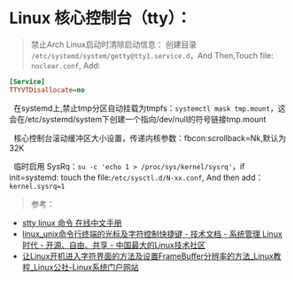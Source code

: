 # Linux 核心控制台（tty）：

> 禁止Arch Linux启动时清除启动信息： 创建目录 `/etc/systemd/system/getty@tty1.service.d`，And Then,Touch file: `noclear.conf`, Add: 

```cfg
[Service]
TTYVTDisallocate=no
```

&nbsp;&nbsp;在systemd上,禁止tmp分区自动挂载为tmpfs：`systemctl mask tmp.mount`，这会在/etc/systemd/system下创建一个指向/dev/null的符号链接tmp.mount

&nbsp;&nbsp;核心控制台滚动缓冲区大小设置，传递内核参数：fbcon:scrollback=Nk,默认为32K

&nbsp;&nbsp;临时启用 SysRq：`su -c 'echo 1 > /proc/sys/kernel/sysrq'`，if init=systemd: touch the file:`/etc/sysctl.d/N-xx.conf`, And then add：`kernel.sysrq=1`


> 参考：

+ [stty linux 命令 在线中文手册](http://linux.51yip.com/search/stty)
+ [linux_unix命令行终端的光标及字符控制快捷键 - 技术文档 - 系统管理 Linux时代 - 开源、自由、共享 - 中国最大的Linux技术社区](http://linux.chinaunix.net/techdoc/system/2007/11/23/973027.shtml)
+ [让Linux开机进入字符界面的方法及设置FrameBuffer分辨率的方法_Linux教程_Linux公社-Linux系统门户网站](http://www.linuxidc.com/Linux/2015-04/116075.htm)
